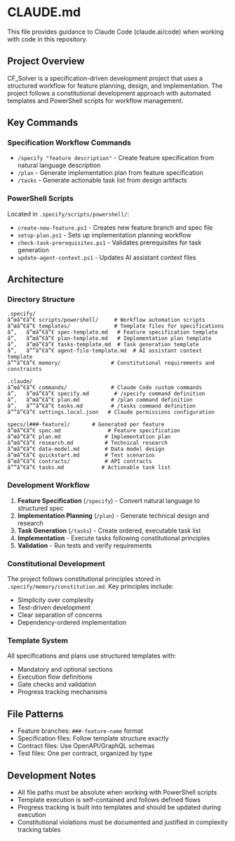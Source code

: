 ﻿# CLAUDE.md

This file provides guidance to Claude Code (claude.ai/code) when working with code in this repository.

## Project Overview

CF_Solver is a specification-driven development project that uses a structured workflow for feature planning, design, and implementation. The project follows a constitutional development approach with automated templates and PowerShell scripts for workflow management.

## Key Commands

### Specification Workflow Commands
- `/specify "feature description"` - Create feature specification from natural language description
- `/plan` - Generate implementation plan from feature specification
- `/tasks` - Generate actionable task list from design artifacts

### PowerShell Scripts
Located in `.specify/scripts/powershell/`:
- `create-new-feature.ps1` - Creates new feature branch and spec file
- `setup-plan.ps1` - Sets up implementation planning workflow
- `check-task-prerequisites.ps1` - Validates prerequisites for task generation
- `update-agent-context.ps1` - Updates AI assistant context files

## Architecture

### Directory Structure

```
.specify/
â”œâ”€â”€ scripts/powershell/     # Workflow automation scripts
â”œâ”€â”€ templates/              # Template files for specifications
â”‚   â”œâ”€â”€ spec-template.md   # Feature specification template
â”‚   â”œâ”€â”€ plan-template.md   # Implementation plan template
â”‚   â”œâ”€â”€ tasks-template.md  # Task generation template
â”‚   â””â”€â”€ agent-file-template.md  # AI assistant context template
â””â”€â”€ memory/                # Constitutional requirements and constraints

.claude/
â”œâ”€â”€ commands/              # Claude Code custom commands
â”‚   â”œâ”€â”€ specify.md        # /specify command definition
â”‚   â”œâ”€â”€ plan.md          # /plan command definition
â”‚   â””â”€â”€ tasks.md         # /tasks command definition
â””â”€â”€ settings.local.json   # Claude permissions configuration

specs/[###-feature]/       # Generated per feature
â”œâ”€â”€ spec.md               # Feature specification
â”œâ”€â”€ plan.md              # Implementation plan
â”œâ”€â”€ research.md          # Technical research
â”œâ”€â”€ data-model.md        # Data model design
â”œâ”€â”€ quickstart.md        # Test scenarios
â”œâ”€â”€ contracts/           # API contracts
â””â”€â”€ tasks.md            # Actionable task list
```

### Development Workflow

1. **Feature Specification** (`/specify`) - Convert natural language to structured spec
2. **Implementation Planning** (`/plan`) - Generate technical design and research
3. **Task Generation** (`/tasks`) - Create ordered, executable task list
4. **Implementation** - Execute tasks following constitutional principles
5. **Validation** - Run tests and verify requirements

### Constitutional Development

The project follows constitutional principles stored in `.specify/memory/constitution.md`. Key principles include:
- Simplicity over complexity
- Test-driven development
- Clear separation of concerns
- Dependency-ordered implementation

### Template System

All specifications and plans use structured templates with:
- Mandatory and optional sections
- Execution flow definitions
- Gate checks and validation
- Progress tracking mechanisms

## File Patterns

- Feature branches: `###-feature-name` format
- Specification files: Follow template structure exactly
- Contract files: Use OpenAPI/GraphQL schemas
- Test files: One per contract, organized by type

## Development Notes

- All file paths must be absolute when working with PowerShell scripts
- Template execution is self-contained and follows defined flows
- Progress tracking is built into templates and should be updated during execution
- Constitutional violations must be documented and justified in complexity tracking tables
